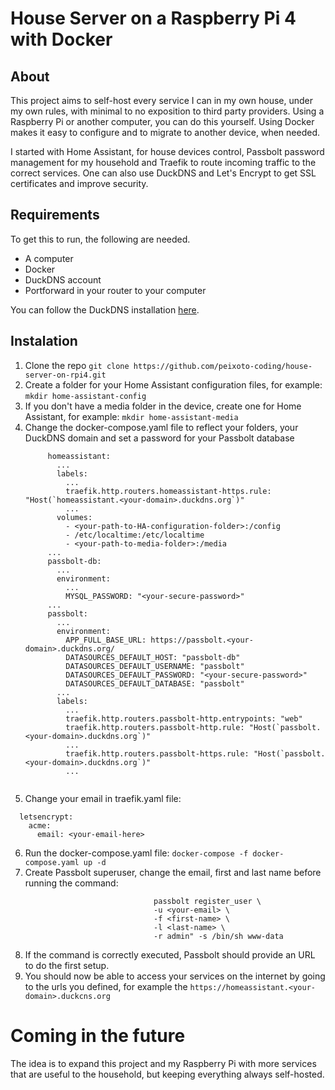 # House Server on a Raspberry Pi 4 with Docker

## About

This project aims to self-host every service I can in my own house, under my own rules, with minimal to no exposition to third party providers.
Using a Raspberry Pi or another computer, you can do this yourself. Using Docker makes it easy to configure and to migrate to another device, when needed.

I started with Home Assistant, for house devices control, Passbolt password management for my household and Traefik to route incoming traffic to the correct services.
One can also use DuckDNS and Let's Encrypt to get SSL certificates and improve security.

## Requirements

To get this to run, the following are needed.
* A computer
* Docker
* DuckDNS account
* Portforward in your router to your computer

You can follow the DuckDNS installation [here](https://www.duckdns.org/install.jsp).


## Instalation

1. Clone the repo
   ```git clone https://github.com/peixoto-coding/house-server-on-rpi4.git```
2. Create a folder for your Home Assistant configuration files, for example:
   ```mkdir home-assistant-config```
3. If you don't have a media folder in the device, create one for Home Assistant, for example:
   ```mkdir home-assistant-media```
4. Change the docker-compose.yaml file to reflect your folders, your DuckDNS domain and set a password for your Passbolt database
   ```services:
        homeassistant:
          ...
          labels:
            ...
            traefik.http.routers.homeassistant-https.rule: "Host(`homeassistant.<your-domain>.duckdns.org`)"
            ...
          volumes:
            - <your-path-to-HA-configuration-folder>:/config
            - /etc/localtime:/etc/localtime
            - <your-path-to-media-folder>:/media
        ...
        passbolt-db:
          ...
          environment:
            ...
            MYSQL_PASSWORD: "<your-secure-password>"
        ...
        passbolt:
          ...
          environment:
            APP_FULL_BASE_URL: https://passbolt.<your-domain>.duckdns.org/
            DATASOURCES_DEFAULT_HOST: "passbolt-db"
            DATASOURCES_DEFAULT_USERNAME: "passbolt"
            DATASOURCES_DEFAULT_PASSWORD: "<your-secure-password>"
            DATASOURCES_DEFAULT_DATABASE: "passbolt"
          ...
          labels:
            ...
            traefik.http.routers.passbolt-http.entrypoints: "web"
            traefik.http.routers.passbolt-http.rule: "Host(`passbolt.<your-domain>.duckdns.org`)"
            ...
            traefik.http.routers.passbolt-https.rule: "Host(`passbolt.<your-domain>.duckdns.org`)"
            ...
```
```
5. Change your email in traefik.yaml file:
```certificatesResolvers:
  letsencrypt:
    acme:
      email: <your-email-here>
```
6. Run the docker-compose.yaml file:
```docker-compose -f docker-compose.yaml up -d```
7. Create Passbolt superuser, change the email, first and last name before running the command:
```docker-compose -f docker-compose.yaml exec passbolt su -m -c "/usr/share/php/passbolt/bin/cake \
                                passbolt register_user \
                                -u <your-email> \
                                -f <first-name> \
                                -l <last-name> \
                                -r admin" -s /bin/sh www-data
```
8. If the command is correctly executed, Passbolt should provide an URL to do the first setup.
9. You should now be able to access your services on the internet by going to the urls you defined, for example the `https://homeassistant.<your-domain>.duckcns.org`


# Coming in the future

The idea is to expand this project and my Raspberry Pi with more services that are useful to the household, but keeping everything always self-hosted.

